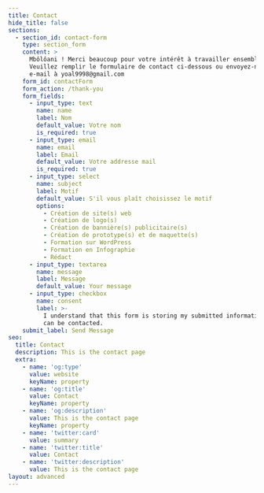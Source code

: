 ```yaml
---
title: Contact
hide_title: false
sections:
  - section_id: contact-form
    type: section_form
    content: >
      Mbôlôani ! Merci beaucoup pour votre intérêt à travailler ensemble.
      Veuillez remplir le formulaire de contact ci-dessous ou envoyez-nous un
      e-mail à yoal9998@gmail.com 
    form_id: contactForm
    form_action: /thank-you
    form_fields:
      - input_type: text
        name: name
        label: Nom
        default_value: Votre nom
        is_required: true
      - input_type: email
        name: email
        label: Email
        default_value: Votre addresse mail
        is_required: true
      - input_type: select
        name: subject
        label: Motif
        default_value: S'il vous plaît choisissez le motif
        options:
          - Création de site(s) web
          - Création de logo(s)
          - Création de bannière(s) publicitaire(s)
          - Création de prototype(s) et de maquette(s)
          - Formation sur WordPress
          - Formation en Infographie
          - Rédact
      - input_type: textarea
        name: message
        label: Message
        default_value: Your message
      - input_type: checkbox
        name: consent
        label: >-
          I understand that this form is storing my submitted information so I
          can be contacted.
    submit_label: Send Message
seo:
  title: Contact
  description: This is the contact page
  extra:
    - name: 'og:type'
      value: website
      keyName: property
    - name: 'og:title'
      value: Contact
      keyName: property
    - name: 'og:description'
      value: This is the contact page
      keyName: property
    - name: 'twitter:card'
      value: summary
    - name: 'twitter:title'
      value: Contact
    - name: 'twitter:description'
      value: This is the contact page
layout: advanced
---
```

